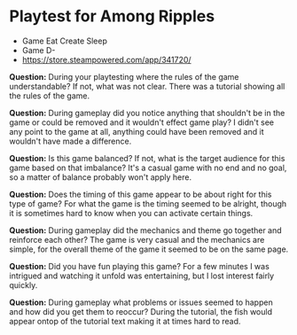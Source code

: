 # Playtest for Among Ripples

* Game Eat Create Sleep
* Game D-
* https://store.steampowered.com/app/341720/

**Question:** During your playtesting where the rules of the game understandable? If not, what was not clear.
There was a tutorial showing all the rules of the game.

**Question:** During gameplay did you notice anything that shouldn't be in the game or could be removed and it wouldn't effect game play?
I didn't see any point to the game at all, anything could have been removed and it wouldn't have made a difference.

**Question:** Is this game balanced? If not, what is the target audience for this game based on that imbalance?
It's a casual game with no end and no goal, so a matter of balance probably won't apply here.

**Question:** Does the timing of this game appear to be about right for this type of game?
For what the game is the timing seemed to be alright, though it is sometimes hard to know when you can activate certain things.

**Question:** During gameplay did the mechanics and theme go together and reinforce each other?
The game is very casual and the mechanics are simple, for the overall theme of the game it seemed to be on the same page.

**Question:** Did you have fun playing this game?
For a few minutes I was intrigued and watching it unfold was entertaining, but I lost interest fairly quickly.

**Question:** During gameplay what problems or issues seemed to happen and how did you get them to reoccur?
During the tutorial, the fish would appear ontop of the tutorial text making it at times hard to read.
